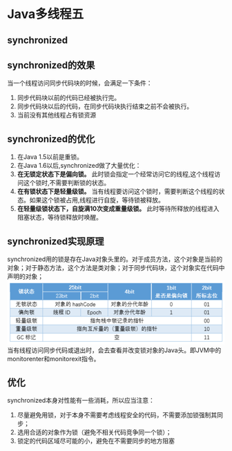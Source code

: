 # Java多线程五
## synchronized
## synchronized的效果
当一个线程访问同步代码块的时候，会满足一下条件：
  1. 同步代码块以前的代码已经被执行完。
  2. 同步代码块以后的代码，在同步代码块执行结束之前不会被执行。
  3. 当前没有其他线程占有锁资源  

## synchronized的优化
1. 在Java 1.5以前是重锁。
2. 在Java 1.6以后,synchronized做了大量优化：
  1. **在无锁定状态下是偏向锁。** 此时锁会指定一个经常访问它的线程,这个线程访问这个锁时,不需要判断锁的状态。
  2. **在有锁状态下是轻量级锁。** 当有线程要访问这个锁时，需要判断这个线程的状态。如果这个锁被占用,线程进行自旋，等待锁被释放。
  3. **在轻量级锁状态下，自旋满10次变成重量级锁。** 此时等待所释放的线程进入阻塞状态，等待锁释放时唤醒。

## synchronized实现原理
synchronized用的锁是存在Java对象头里的。对于成员方法，这个对象是当前的对象；对于静态方法，这个方法是类对象；对于同步代码块，这个对象实在代码中声明的对象；
![Java对象头](res/mutithread_02.png)
当有线程访问同步代码或退出时，会去查看并改变锁对象的Java头。即JVM中的monitorenter和monitorexit指令。

## 优化
synchronized本身对性能有一些消耗，所以应当注意：
  1. 尽量避免用锁，对于本身不需要考虑线程安全的代码，不需要添加锁强制其同步；
  2. 选用合适的对象作为锁（避免不相关代码竞争同一个锁）；
  3. 锁定的代码区域尽可能的小，避免在不需要同步的地方阻塞
